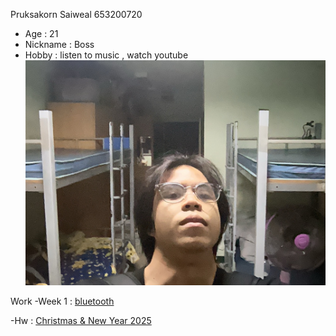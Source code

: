 Pruksakorn Saiweal 653200720

- Age : 21
- Nickname : Boss
- Hobby : listen to music , watch youtube
![Boss](/Image/IMG_1888.jpeg)

Work
-Week 1 : [bluetooth](https://zozimboii.github.io/bluetooth)

-Hw : [Christmas & New Year 2025](https://zozimboii.github.io/Christmas_&_New_Year_2025)
